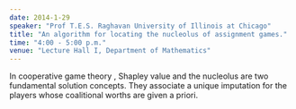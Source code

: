 ```yaml
---
date: 2014-1-29
speaker: "Prof T.E.S. Raghavan University of Illinois at Chicago"
title: "An algorithm for locating the nucleolus of assignment games."
time: "4:00 - 5:00 p.m." 
venue: "Lecture Hall I, Department of Mathematics"
---
```

In cooperative game theory , Shapley value and the nucleolus are two fundamental solution concepts. They associate a unique imputation for the players whose coalitional worths are given a priori.
